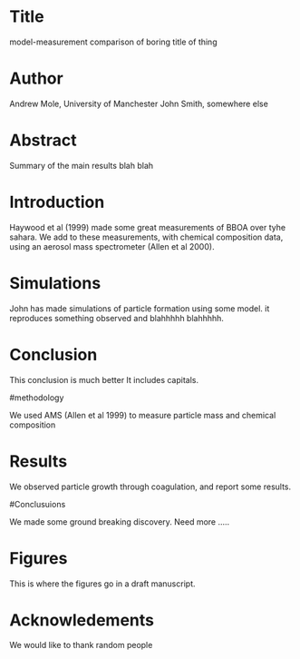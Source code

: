 # Title

model-measurement comparison 
of boring title of thing

# Author
Andrew Mole, University of Manchester
John Smith, somewhere else

# Abstract

Summary of the main results 
blah blah


# Introduction

Haywood et al (1999) made some great measurements of BBOA over tyhe sahara.
We add to these measurements, with chemical composition data, using an aerosol mass spectrometer (Allen et al 2000).

# Simulations


John has made simulations of particle formation using some model.
it reproduces something observed and blahhhhh blahhhhh.

# Conclusion

This conclusion is much better
It includes capitals.

#methodology

We used AMS (Allen et al 1999) to measure particle mass and chemical composition

# Results

We observed particle growth through coagulation, and report some results.

#Conclusuions

We made some ground breaking discovery.
Need more .....

# Figures

This is where the figures go in a draft manuscript.

# Acknowledements

We would like to thank random people


